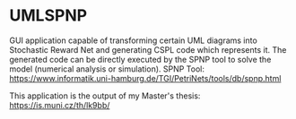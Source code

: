 # UMLSPNP
GUI application capable of transforming certain UML diagrams into Stochastic Reward Net and generating CSPL code which represents it. The generated code can be directly executed by the SPNP tool to solve the model (numerical analysis or simulation). SPNP Tool: https://www.informatik.uni-hamburg.de/TGI/PetriNets/tools/db/spnp.html

This application is the output of my Master's thesis: https://is.muni.cz/th/lk9bb/
